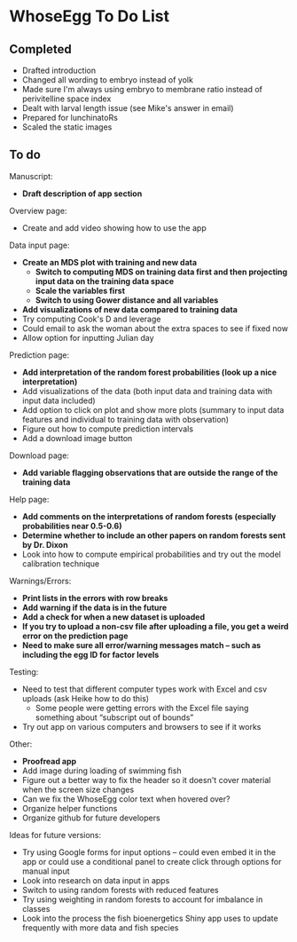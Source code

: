 
# WhoseEgg To Do List

## Completed

- Drafted introduction
- Changed all wording to embryo instead of yolk
- Made sure I'm always using embryo to membrane ratio instead of perivitelline space index
- Dealt with larval length issue (see Mike's answer in email)
- Prepared for lunchinatoRs
- Scaled the static images

## To do

Manuscript:
  
- **Draft description of app section**

Overview page:

- Create and add video showing how to use the app

Data input page:

- **Create an MDS plot with training and new data**
  - **Switch to computing MDS on training data first and then projecting input data on the training data space**
  - **Scale the variables first**
  - **Switch to using Gower distance and all variables**
- **Add visualizations of new data compared to training data**
- Try computing Cook's D and leverage
- Could email to ask the woman about the extra spaces to see if fixed now
- Allow option for inputting Julian day

Prediction page:

- **Add interpretation of the random forest probabilities (look up a nice interpretation)**
- Add visualizations of the data (both input data and training data with input data included)
- Add option to click on plot and show more plots (summary to input data features and individual to training data with observation)
- Figure out how to compute prediction intervals
- Add a download image button

Download page:

- **Add variable flagging observations that are outside the range of the training data**

Help page:

- **Add comments on the interpretations of random forests (especially probabilities near 0.5-0.6)**
- **Determine whether to include an other papers on random forests sent by Dr. Dixon**
- Look into how to compute empirical probabilities and try out the model calibration technique

Warnings/Errors:

- **Print lists in the errors with row breaks**
- **Add warning if the data is in the future**
- **Add a check for when a new dataset is uploaded**
- **If you try to upload a non-csv file after uploading a file, you get a weird error on the prediction page**
- **Need to make sure all error/warning messages match – such as including the egg ID for factor levels**

Testing:
  
- Need to test that different computer types work with Excel and csv uploads (ask Heike how to do this)
    - Some people were getting errors with the Excel file saying something about “subscript out of bounds”
- Try out app on various computers and browsers to see if it works

Other:
  
- **Proofread app**
- Add image during loading of swimming fish
- Figure out a better way to fix the header so it doesn't cover material when the screen size changes
- Can we fix the WhoseEgg color text when hovered over?
- Organize helper functions
- Organize github for future developers

Ideas for future versions: 

- Try using Google forms for input options – could even embed it in the app or could use a conditional panel to create click through options for manual input
- Look into research on data input in apps
- Switch to using random forests with reduced features
- Try using weighting in random forests to account for imbalance in classes
- Look into the process the fish bioenergetics Shiny app uses to update frequently with more data and fish species